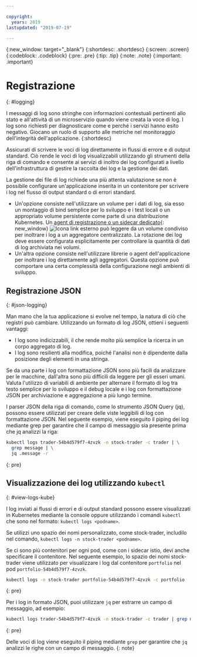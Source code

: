 ```yaml
---

copyright:
  years: 2019
lastupdated: "2019-07-19"

---
```


{:new_window: target="_blank"}
{:shortdesc: .shortdesc}
{:screen: .screen}
{:codeblock: .codeblock}
{:pre: .pre}
{:tip: .tip}
{:note: .note}
{:important: .important}

# Registrazione
{: #logging}

I messaggi di log sono stringhe con informazioni contestuali pertinenti allo stato e all'attività di un microservizio quando viene creata la voce di log. I log sono richiesti per diagnosticare come e perché i servizi hanno esito negativo. Giocano un ruolo di supporto alle metriche nel monitoraggio dell'integrità dell'applicazione.
{:shortdesc}

Assicurati di scrivere le voci di log direttamente in flussi di errore e di output standard. Ciò rende le voci di log visualizzabili utilizzando gli strumenti della riga di comando e consente ai servizi di inoltro dei log configurati a livello dell'infrastruttura di gestire la raccolta dei log e la gestione dei dati. 

La gestione dei file di log richiede una più attenta valutazione se non è possibile configurare un'applicazione inserita in un contenitore per scrivere i log nel flusso di output standard o di errori standard.

* Un'opzione consiste nell'utilizzare un volume per i dati di log, sia esso un montaggio di bind semplice per lo sviluppo e i test locali o un appropriato volume persistente come parte di una distribuzione Kubernetes. Un [agent di registrazione o un sidecar dedicato](https://kubernetes.io/docs/concepts/cluster-administration/logging/#sidecar-container-with-a-logging-agent){: new_window} ![Icona link esterno](../icons/launch-glyph.svg "Icona link esterno") può leggere da un volume condiviso per inoltrare i log a un aggregatore centralizzato. La rotazione dei log deve essere configurata esplicitamente per controllare la quantità di dati di log archiviata nei volumi. 
* Un'altra opzione consiste nell'utilizzare librerie o agent dell'applicazione per inoltrare i log direttamente agli aggregatori. Questa opzione può comportare una certa complessità della configurazione negli ambienti di sviluppo.

## Registrazione JSON
{: #json-logging}

Man mano che la tua applicazione si evolve nel tempo, la natura di ciò che registri può cambiare. Utilizzando un formato di log JSON, ottieni i seguenti vantaggi:

* I log sono indicizzabili, il che rende molto più semplice la ricerca in un corpo aggregato di log.
* I log sono resilienti alla modifica, poiché l'analisi non è dipendente dalla posizione degli elementi in una stringa.

Se da una parte i log con formattazione JSON sono più facili da analizzare per le macchine, dall'altra sono più difficili da leggere per gli esseri umani. Valuta l'utilizzo di variabili di ambiente per alternare il formato di log tra testo semplice per lo sviluppo e il debug locale e i log con formattazione JSON per archiviazione e aggregazione a più lungo termine. 

I parser JSON della riga di comando, come lo strumento JSON Query (jq), possono essere utilizzati per creare delle viste leggibili di log con formattazione JSON. Nel seguente esempio, viene eseguito il piping dei log mediante grep per garantire che il campo di messaggio sia presente prima che jq analizzi la riga: 

```bash
kubectl logs trader-54b4d579f7-4zvzk -n stock-trader -c trader | \
  grep message | \
  jq .message -r
```
{: pre}

## Visualizzazione dei log utilizzando `kubectl` 
{: #view-logs-kube}

I log inviati ai flussi di errori e di output standard possono essere visualizzati in Kubernetes mediante la console oppure utilizzando i comandi `kubectl` che sono nel formato: `kubectl logs <podname>`.

Se utilizzi uno spazio dei nomi personalizzato, come stock-trader, includilo nel comando, `kubectl logs -n stock-trader <podname>`. 

Se ci sono più contenitori per ogni pod, come con i sidecar istio, devi anche specificare il contenitore. Nel seguente esempio, lo spazio dei nomi stock-trader viene utilizzato per visualizzare i log dal contenitore `portfolio` nel pod `portfolio-54b4d579f7-4zvzk`.

```bash
kubectl logs -n stock-trader portfolio-54b4d579f7-4zvzk -c portfolio
```
{: pre}

Per i log in formato JSON, puoi utilizzare `jq` per estrarre un campo di messaggio, ad esempio:

```bash
kubectl logs trader-54b4d579f7-4zvzk -n stock-trader -c trader | grep message | jq .message -r
```
{: pre}

Delle voci di log viene eseguito il piping mediante `grep` per garantire che `jq` analizzi le righe con un campo di messaggio.
{: note}
